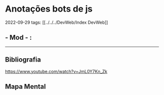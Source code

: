 # Anotações bots de js
2022-09-29
tags: [[../../../DevWeb/Index DevWeb]]

## - Mod  - :

-----------------------------------------------
## Bibliografia

https://www.youtube.com/watch?v=JmL0Y7Kn_Zk

## Mapa Mental
